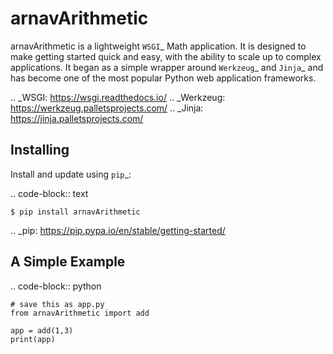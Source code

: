 arnavArithmetic
=====

arnavArithmetic is a lightweight `WSGI`_ Math application. It is designed
to make getting started quick and easy, with the ability to scale up to
complex applications. It began as a simple wrapper around `Werkzeug`_
and `Jinja`_ and has become one of the most popular Python web
application frameworks.

.. _WSGI: https://wsgi.readthedocs.io/
.. _Werkzeug: https://werkzeug.palletsprojects.com/
.. _Jinja: https://jinja.palletsprojects.com/

Installing
----------
Install and update using `pip`_:

.. code-block:: text

    $ pip install arnavArithmetic

.. _pip: https://pip.pypa.io/en/stable/getting-started/

A Simple Example
----------------
.. code-block:: python

    # save this as app.py
    from arnavArithmetic import add

    app = add(1,3)
    print(app)

